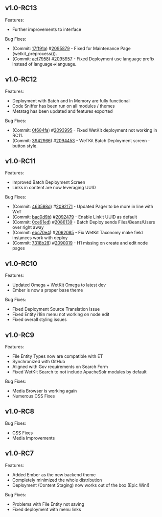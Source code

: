 ## v1.0-RC13

  Features:

  - Further improvements to interface

  Bug Fixes:

  - (Commit: [17ff91a][RC122-Commit-17ff91a]) #[2095879][RC12-Issue-2095879] - Fixed for Maintenance Page (wetkit_preprocess()).
  - (Commit: [acf7958][RC122-Commit-acf7958]) #[2095957][RC12-Issue-2095957] - Fixed Deployment use language prefix instead of language->language.

## v1.0-RC12

  Features:

  - Deployment with Batch and In Memory are fully functional
  - Code Sniffer has been run on all modules / themes
  - Metatag has been updated and features exported

  Bug Fixes:

  - (Commit: [0f684fa][RC11-Commit-0f684fa]) #[2093995][RC11-Issue-2093995] - Fixed WetKit deployment not working in RC11.
  - (Commit: [3942966][RC11-Commit-3942966]) #[2094453][RC11-Issue-2094453] - WeTKit Batch Deployment screen - button style.

## v1.0-RC11

Features:

  - Improved Batch Deployment Screen
  - Links in content are now leveraging UUID

Bug Fixes:

  - (Commit: [463598d][RC11-Commit-463598d]) #[2092171][RC11-Issue-2092171] - Updated Pager to be more in line with WxT
  - (Commit: [bac0d9b][RC11-Commit-bac0d9b]) #[2092479][RC11-Issue-2092479] - Enable Linkit UUID as default
  - (Commit: [0ce91ed][RC11-Commit-0ce91ed]) #[2086139][RC11-Issue-2086139] - Batch Deploy sends Files/Beans/Users over right away
  - (Commit: [ebc70e4][RC11-Commit-ebc70e4]) #[2092085][RC11-Issue-2092085] - Fix WetKit Taxonomy make field instances work with deploy
  - (Commit: [7318b28][RC11-Commit-7318b28]) #[2090019][RC11-Issue-2090019] - H1 missing on create and edit node pages

## v1.0-RC10

Features:

  - Updated Omega + WetKit Omega to latest dev
  - Ember is now a proper base theme

Bug Fixes:

  - Fixed Deployment Source Translation Issue
  - Fixed Entity i18n menu not working on node edit
  - Fixed overall styling issues

## v1.0-RC9

Features:

  - File Entity Types now are compatible with ET
  - Synchronized with GitHub
  - Aligned with Gov requirements on Search Form
  - Fixed WetKit Search to not include ApacheSolr modules by default

Bug Fixes:

  - Media Browser is working again
  - Numerous CSS Fixes

## v1.0-RC8

Bug Fixes:

  - CSS Fixes
  - Media Improvements

## v1.0-RC7

Features:

  - Added Ember as the new backend theme
  - Completely minimized the whole distribution
  - Deployment (Content Staging) now works out of the box (Epic Win!)

Bug Fixes:

  - Problems with File Entity not saving
  - Fixed deployment with menu links


<!-- Links Referenced -->


<!-- Commits RC12 -->

[RC122-Commit-17ff91a]:            http://drupalcode.org/project/wetkit_omega.git/commit/17ff91a
[RC122-Commit-acf7958]:            http://drupalcode.org/project/wetkit_deployment.git/commit/acf7958

<!-- Issues RC12 -->

[RC12-Issue-2095879]:             http://drupal.org/node/2095879
[RC12-Issue-2095957]:             http://drupal.org/node/2095957

<!-- Commits RC11 -->

[RC11-Commit-0f684fa]:            http://drupalcode.org/project/wetkit_deployment.git/commit/0f684fa
[RC11-Commit-3942966]:            http://drupalcode.org/project/wetkit_deployment.git/commit/3942966

<!-- Issues RC11 -->

[RC11-Issue-2093995]:             http://drupal.org/node/2093995
[RC11-Issue-2094453]:             http://drupal.org/node/2094453

<!-- Commits RC10 -->

[RC11-Commit-463598d]:            http://drupalcode.org/project/wetkit_omega.git/commit/463598d
[RC11-Commit-bac0d9b]:            http://drupalcode.org/project/wetkit_wysiwyg.git/commit/bac0d9b
[RC11-Commit-0ce91ed]:            http://drupalcode.org/project/wetkit_deployment.git/commit/0ce91ed
[RC11-Commit-ebc70e4]:            http://drupalcode.org/project/wetkit_core.git/commit/ebc70e4
[RC11-Commit-7318b28]:            http://drupalcode.org/project/wetkit_pages.git/commit/7318b28

<!-- Issues RC10 -->

[RC11-Issue-2092171]:             http://drupal.org/node/2092171
[RC11-Issue-2092479]:             http://drupal.org/node/2092479
[RC11-Issue-2086139]:             http://drupal.org/node/2086139
[RC11-Issue-2092085]:             http://drupal.org/node/2092085
[RC11-Issue-2090019]:             http://drupal.org/node/2090019
